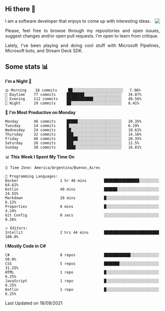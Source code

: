 ## Hi there :slightly_smiling_face:

<img src="https://github-readme-stats.vercel.app/api?username=victorgrycuk&show_icons=true&count_private=true&title_color=F7941E&icon_color=F7941E" align="right">

<p align="justify">
I am a software developer that enjoys to come up with interesting ideas.
<p/>

<p align= "justify">
Please, feel free to browse through my repositories and open issues, suggest changes and/or open pull requests. I'm open to learn from critique.
<p/>

<p align= "justify">
Lately, I've been playing and doing cool stuff with Microsoft Pipelines, Microsoft bots, and Stream Deck SDK.
<p/>

## Some stats :bar_chart:
<!--START_SECTION:waka-->
**I'm a Night 🦉** 

```text
🌞 Morning    18 commits     ██░░░░░░░░░░░░░░░░░░░░░░░   7.96% 
🌆 Daytime    77 commits     ████████░░░░░░░░░░░░░░░░░   34.07% 
🌃 Evening    112 commits    ████████████░░░░░░░░░░░░░   49.56% 
🌙 Night      19 commits     ██░░░░░░░░░░░░░░░░░░░░░░░   8.41%

```
📅 **I'm Most Productive on Monday** 

```text
Monday       46 commits     █████░░░░░░░░░░░░░░░░░░░░   20.35% 
Tuesday      14 commits     █░░░░░░░░░░░░░░░░░░░░░░░░   6.19% 
Wednesday    24 commits     ██░░░░░░░░░░░░░░░░░░░░░░░   10.62% 
Thursday     32 commits     ███░░░░░░░░░░░░░░░░░░░░░░   14.16% 
Friday       46 commits     █████░░░░░░░░░░░░░░░░░░░░   20.35% 
Saturday     26 commits     ███░░░░░░░░░░░░░░░░░░░░░░   11.5% 
Sunday       38 commits     ████░░░░░░░░░░░░░░░░░░░░░   16.81%

```


📊 **This Week I Spent My Time On** 

```text
⌚︎ Time Zone: America/Argentina/Buenos_Aires

💬 Programming Languages: 
Docker                   1 hr 46 mins        ████████████████░░░░░░░░░   64.62% 
Kotlin                   40 mins             ██████░░░░░░░░░░░░░░░░░░░   24.55% 
Markdown                 10 mins             █░░░░░░░░░░░░░░░░░░░░░░░░   6.12% 
Properties               6 mins              █░░░░░░░░░░░░░░░░░░░░░░░░   4.24% 
Git Config               0 secs              ░░░░░░░░░░░░░░░░░░░░░░░░░   0.26%

🔥 Editors: 
IntelliJ                 2 hrs 44 mins       █████████████████████████   100.0%

```

**I Mostly Code in C#** 

```text
C#                       8 repos             ████████████░░░░░░░░░░░░░   50.0% 
CSS                      5 repos             ███████░░░░░░░░░░░░░░░░░░   31.25% 
HTML                     1 repo              █░░░░░░░░░░░░░░░░░░░░░░░░   6.25% 
JavaScript               1 repo              █░░░░░░░░░░░░░░░░░░░░░░░░   6.25% 
Kotlin                   1 repo              █░░░░░░░░░░░░░░░░░░░░░░░░   6.25%

```



 Last Updated on 18/09/2021
<!--END_SECTION:waka-->
